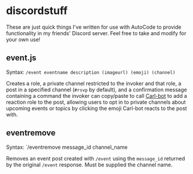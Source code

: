 # discordstuff

These are just quick things I've written for use with AutoCode to provide functionality in my friends' Discord server. Feel free to take and modify for your own use!

## event.js
Syntax: `/event eventname description (imageurl) (emoji) (channel)`

Creates a role, a private channel restricted to the invoker and that role, a post in a specified channel (`#rsvp` by default), and a confirmation message containing a command the invoker can copy/paste to call [Carl-bot](https://carl.gg/) to add a reaction role to the post, allowing users to opt in to private channels about upcoming events or topics by clicking the emoji Carl-bot reacts to the post with.

## eventremove
Syntax: `/eventremove message_id channel_name

Removes an event post created with `/event` using the `message_id` returned by the original `/event` response. Must be supplied the channel name.
